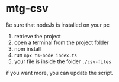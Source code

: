 # mtg-csv

Be sure that nodeJs is installed on your pc

1. retrieve the project
2. open a terminal from the project folder
3. npm install
4. run `npx ts-node index.ts` 
5. your file is inside the folder `./csv-files`

if you want more, you can update the script.